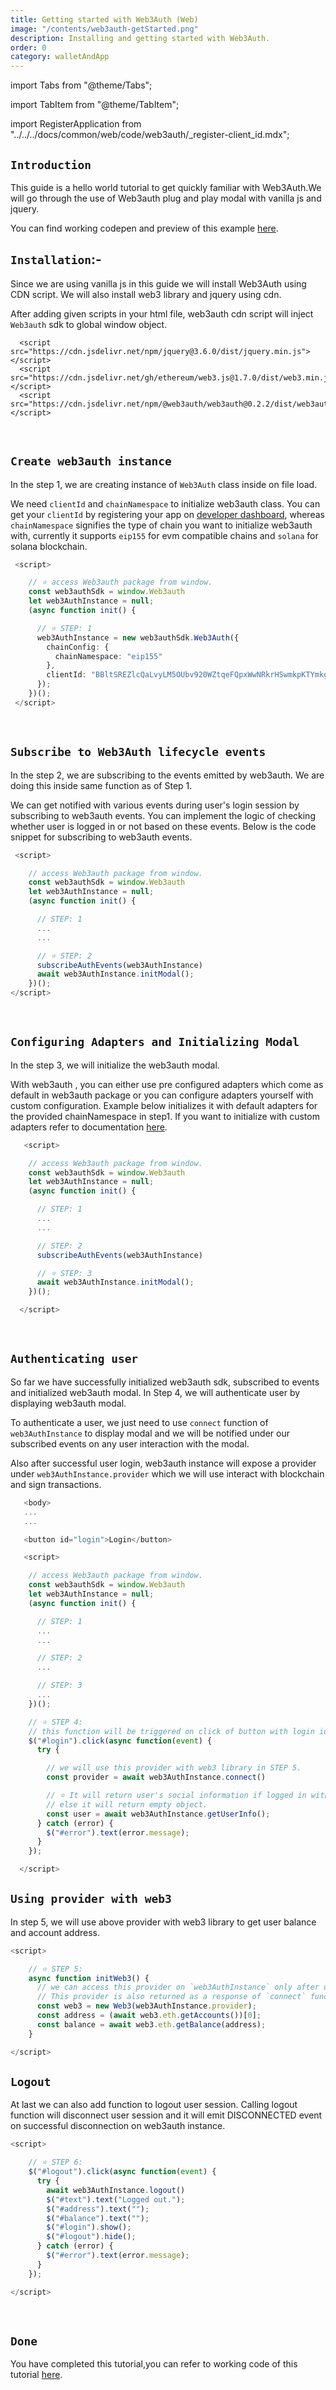 ```yaml
---
title: Getting started with Web3Auth (Web)
image: "/contents/web3auth-getStarted.png"
description: Installing and getting started with Web3Auth.
order: 0
category: walletAndApp
---
```


import Tabs from "@theme/Tabs";

import TabItem from "@theme/TabItem";

import RegisterApplication from "../../../docs/common/web/code/web3auth/_register-client_id.mdx";


## `Introduction`

This guide is a hello world tutorial to get quickly familiar with Web3Auth.We will go through the use of Web3auth plug and play modal with vanilla js and jquery.


You can find working codepen and preview of this example [here](https://codepen.io/him_chawla/pen/qBVarMj?editors=1010).

<RegisterApplication/>

## `Installation`:-

Since we are using vanilla js in this guide we will install Web3Auth using CDN script. We will also install web3 library and jquery using cdn.

After adding given scripts in your html file,  web3auth cdn script will inject `Web3auth` sdk to global window object.

```shell
  <script src="https://cdn.jsdelivr.net/npm/jquery@3.6.0/dist/jquery.min.js"></script>
  <script src="https://cdn.jsdelivr.net/gh/ethereum/web3.js@1.7.0/dist/web3.min.js"></script>
  <script src="https://cdn.jsdelivr.net/npm/@web3auth/web3auth@0.2.2/dist/web3auth.umd.min.js"></script>
```
<br/>




## `Create web3auth instance`

In the step 1, we are creating instance of `Web3Auth` class inside on file load.

We need `clientId` and `chainNamespace` to initialize web3auth class. You can get your `clientId` by registering your app on [developer dashboard](https://dashboard.web3auth.io), whereas `chainNamespace` signifies the type of chain you want to initialize web3auth with, currently it supports `eip155` for evm compatible chains and `solana` for solana blockchain.



```ts
 <script>

    // ⭐️ access Web3auth package from window.
    const web3authSdk = window.Web3auth
    let web3AuthInstance = null;
    (async function init() {

      // ⭐️ STEP: 1
      web3AuthInstance = new web3authSdk.Web3Auth({
        chainConfig: {
          chainNamespace: "eip155"
        },
        clientId: "BBltSREZlcQaLvyLM5OUbv920WZtqeFQpxWwNRkrHSwmkpKTYmkgCgSirla6St5G1ioDKfL-hs48VodwiXzn73I" // get your clientId from https://dashboard.web3auth.io
      });
    })();
 </script>

```
<br/>


## `Subscribe to Web3Auth lifecycle events`
In the step 2, we are subscribing to the events emitted by web3auth. We are doing this inside same function as of Step 1.

We can get notified with various events during user's login session by subscribing to web3auth events. You can implement the logic of checking whether user is logged in or not based on these events. Below is the code snippet for subscribing to web3auth events.

```ts
 <script>

    // access Web3auth package from window.
    const web3authSdk = window.Web3auth
    let web3AuthInstance = null;
    (async function init() {

      // STEP: 1
      ...
      ...

      // ⭐️ STEP: 2
      subscribeAuthEvents(web3AuthInstance)
      await web3AuthInstance.initModal();
    })();
</script>


```
<br/>


## `Configuring Adapters and Initializing Modal`

In the step 3, we will initialize the web3auth modal.

With web3auth , you can either use pre configured adapters which come as default in web3auth package or you can configure adapters yourself with custom configuration. Example below initializes it with default adapters for the provided chainNamespace in step1. If you want to initialize with custom adapters refer to documentation [here](/api-reference/modal#configuring-adapters).


```ts
   <script>

    // access Web3auth package from window.
    const web3authSdk = window.Web3auth
    let web3AuthInstance = null;
    (async function init() {

      // STEP: 1
      ...
      ...

      // STEP: 2
      subscribeAuthEvents(web3AuthInstance)

      // ⭐️ STEP: 3
      await web3AuthInstance.initModal();
    })();

  </script>

```
<br/>


## `Authenticating user`

So far we have successfully initialized web3auth sdk, subscribed to events and initialized web3auth modal. In Step 4, we will
authenticate user by displaying web3auth modal.

To authenticate a user, we just need to use `connect` function of `web3AuthInstance` to display modal and we will be notified under our subscribed events on any user interaction with the modal.

Also after successful user login, web3auth instance will expose a provider under `web3AuthInstance.provider` which we will use interact with blockchain and sign transactions.


```ts
   <body>
   ...
   ...

   <button id="login">Login</button>

   <script>

    // access Web3auth package from window.
    const web3authSdk = window.Web3auth
    let web3AuthInstance = null;
    (async function init() {

      // STEP: 1
      ...
      ...

      // STEP: 2
      ...

      // STEP: 3
      ...
    })();

    // ⭐️ STEP 4:
    // this function will be triggered on click of button with login id.
    $("#login").click(async function(event) {
      try {

        // we will use this provider with web3 library in STEP 5.
        const provider = await web3AuthInstance.connect()

        // ⭐️ It will return user's social information if logged in with social login method
        // else it will return empty object.
        const user = await web3AuthInstance.getUserInfo();
      } catch (error) {
        $("#error").text(error.message);
      }
    });

  </script>

```




## `Using provider with web3`

In step 5, we will use above provider with web3 library to get user balance and account address.


```ts
<script>

    // ⭐️ STEP 5:
    async function initWeb3() {
      // we can access this provider on `web3AuthInstance` only after user is logged in.
      // This provider is also returned as a response of `connect` function in step 4. You can use either ways.
      const web3 = new Web3(web3AuthInstance.provider);
      const address = (await web3.eth.getAccounts())[0];
      const balance = await web3.eth.getBalance(address);
    }

</script>

```


## `Logout`

At last we can also add function to logout user session. Calling logout function will disconnect user session and it will emit DISCONNECTED event on successful disconnection on web3auth instance.

```ts
<script>

    // ⭐️ STEP 6:
    $("#logout").click(async function(event) {
      try {
        await web3AuthInstance.logout()
        $("#text").text("Logged out.");
        $("#address").text("");
        $("#balance").text("");
        $("#login").show();
        $("#logout").hide();
      } catch (error) {
        $("#error").text(error.message);
      }
    });

</script>

```



<br/>

## `Done`

You have completed this tutorial,you can refer to working code of this tutorial [here](https://github.com/Web3Auth/Web3Auth/tree/master/examples/getting-started).
